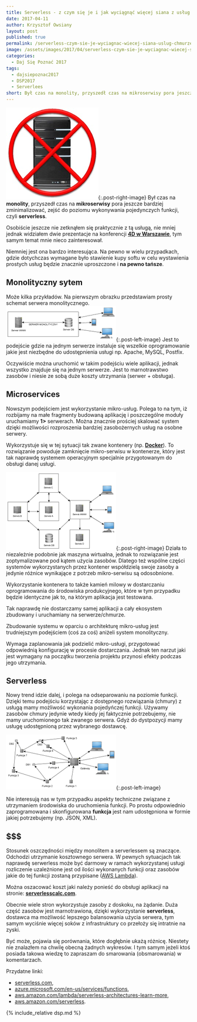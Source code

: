 ```yaml
---
title: Serverless - z czym się je i jak wyciągnąć więcej siana z usług w chmurze.
date: 2017-04-11
author: Krzysztof Owsiany
layout: post
published: true
permalink: /serverless-czym-sie-je-wyciagnac-wiecej-siana-uslug-chmurze
image: /assets/images/2017/04/serverless-czym-sie-je-wyciagnac-wiecej-siana-uslug-chmurze/post.jpg
categories:
  - Daj Się Poznać 2017
tags:
  - dajsiepoznac2017
  - DSP2017
  - Serverlees
short: Był czas na monolity, przyszedł czas na mikroserwisy pora jeszcze bardziej zminimalizować, zejść do poziomu wykonywania pojedynczych funkcji, czyli serverless. Osobiście jeszcze nie zetknąłem się praktycznie z tą usługą, nie mniej jednak widziałem dwie prezentacje na konferencji 4D w Warszawie, tym samym temat mnie nieco zainteresował.
---
```

[![Serverless][post]][post-big]{:.post-right-image}
Był czas na **monolity**, przyszedł czas na **mikroserwisy** pora jeszcze bardziej zminimalizować, zejść do poziomu wykonywania pojedynczych funkcji, czyli **serverless**.

Osobiście jeszcze nie zetknąłem się praktycznie z tą usługą, nie mniej jednak widziałem dwie prezentacje na konferencji **[4D w Warszawie]**, tym samym temat mnie nieco zainteresował.

Niemniej jest ona bardzo interesująca. Na pewno w wielu przypadkach, gdzie dotychczas wymagane było stawienie kupy softu w celu wystawienia prostych usług będzie znacznie uproszczone i **na pewno tańsze**.

## Monolityczny sytem
Może kilka przykładów. Na pierwszym obrazku przedstawiam prosty schemat serwera monolitycznego.
[![System Monolityczny][monolit]][monolit-big]{:.post-left-image}
Jest to podejście gdzie na jednym serwerze instaluje się wszelkie oprogramowanie jakie jest niezbędne do udostępnienia usługi np. Apache, MySQL, Postfix.

Oczywiście można uruchomić w takim podejściu wiele aplikacji, jednak wszystko znajduje się na jednym serwerze. Jest to marnotrawstwo zasobów i niesie ze sobą duże koszty utrzymania (serwer + obsługa).

## Microservices
Nowszym podejściem jest wykorzystanie mikro-usług. Polega to na tym, iż rozbijamy na małe fragmenty budowaną aplikację i poszczególne moduły uruchamiamy **1>** serwerach. Można znacznie prościej skalować system dzięki możliwości rozproszenia bardziej zasobożernych usług na osobne serwery.

Wykorzystuje się w tej sytuacji tak zwane kontenery (np. **[Docker]**). To rozwiązanie powoduje zamknięcie mikro-serwisu w kontenerze, który jest tak naprawdę systemem operacyjnym specjalnie przygotowanym do obsługi danej usługi.

[![Mikroserwisy][microservice]][microservice-big]{:.post-right-image}
Działa to niezależnie podobnie jak maszyna wirtualna, jednak to rozwiązanie jest zoptymalizowane pod kątem użycia zasobów. Dlatego też wspólne części systemów wykorzystanych przez kontener współdzielą swoje zasoby a jedynie różnice wynikające z potrzeb mikro-serwisu są odosobnione.

Wykorzystanie kontenera to także kamień milowy w dostarczaniu oprogramowania do środowiska produkcyjnego, które w tym przypadku będzie identyczne jak to, na którym aplikacja jest testowana.

Tak naprawdę nie dostarczamy samej aplikacji a cały ekosystem zbudowany i uruchamiany na serwerze/chmurze.

Zbudowanie systemu w oparciu o architekturę mikro-usług jest trudniejszym podejściem (coś za coś) aniżeli system monolityczny.

Wymaga zaplanowania jak podzielić mikro-usługi, przygotować odpowiednią konfigurację w procesie dostarczania. Jednak ten narzut jaki jest wymagany na początku tworzenia projektu przynosi efekty podczas jego utrzymania.

## Serverless
Nowy trend idzie dalej, i polega na odseparowaniu na poziomie funkcji. Dzięki temu podejściu korzystając z dostępnego rozwiązania (chmury) z usługą mamy możliwość wykonania pojedyńczej funkcji. Używamy zasobów chmury jedynie wtedy kiedy jej faktycznie potrzebujemy, nie mamy uruchomionego tak zwanego serwera. Gdyż do dystpozycji mamy usługę udostępnioną przez wybranego dostawcę.

[![Serverless][serverlees]][serverlees-big]{:.post-left-image}

Nie interesują nas w tym przypadku aspekty techniczne związane z utrzymaniem środowiska do uruchomienia funkcji. Po prostu odpowiednio zaprogramowana i skonfigurowana **funkcja** jest nam udostępniona w formie jakiej potrzebujemy (np. JSON, XML).
    
## $$$
Stosunek oszczędności między monolitem a serverlessem są znaczące. Odchodzi utrzymanie kosztownego serwera. W pewnych sytuacjach tak naprawdę serwerless może być darmowy w ramach wykorzystanej usługi rozliczenie uzależnione jest od ilości wykonanych funkcji oraz zasobów jakie do tej funkcji zostaną przypisane ([AWS Lambda]).

Można oszacować koszt jaki należy ponieść do obsługi aplikacji na stronie: **[serverlesscalc.com]**.

Obecnie wiele stron wykorzystuje zasoby z doskoku, na żądanie. Duża część zasobów jest marnotrawiona, dzięki wykorzystanie **serverless**, dostawca ma możliwość lepszego balansowania użycia serwera, tym samym wyciśnie więcej soków z infrastruktury co przełoży się intratnie na zyski.

Być może, pojawia się porównania, które dogłębnie ukażą różnicę. Niestety nie znalazłem na chwilę obecną żadnych wykresów. I tym samym jeżeli ktoś posiada takowa wiedzę to zapraszam do smarowania (obsmarowania) w komentarzach.

Przydatne linki:
* [serverless.com],
* [azure.microsoft.com/en-us/services/functions],
* [aws.amazon.com/lambda/serverless-architectures-learn-more],
* [aws.amazon.com/serverless].

{% include_relative dsp.md %}

[serverlesscalc.com]: http://serverlesscalc.com
[serverless.com]: https://serverless.com
[azure.microsoft.com/en-us/services/functions]: https://azure.microsoft.com/en-us/services/functions
[aws.amazon.com/lambda/serverless-architectures-learn-more]: https://aws.amazon.com/lambda/serverless-architectures-learn-more
[aws.amazon.com/serverless]: https://aws.amazon.com/serverless

[4D w Warszawie]: http://2016.4developers.org.pl/pl

[Docker]: https://www.docker.com

[AWS Lambda]: https://aws.amazon.com/lambda/

[post]: /assets/images/2017/04/serverless-czym-sie-je-wyciagnac-wiecej-siana-uslug-chmurze/post.jpg
[post-big]: /assets/images/2017/04/serverless-czym-sie-je-wyciagnac-wiecej-siana-uslug-chmurze/post-big.jpg

[microservice]: /assets/images/2017/04/serverless-czym-sie-je-wyciagnac-wiecej-siana-uslug-chmurze/microservice.png
[microservice-big]: /assets/images/2017/04/serverless-czym-sie-je-wyciagnac-wiecej-siana-uslug-chmurze/microservice-big.png

[serverlees]: /assets/images/2017/04/serverless-czym-sie-je-wyciagnac-wiecej-siana-uslug-chmurze/serverlees.png
[serverlees-big]: /assets/images/2017/04/serverless-czym-sie-je-wyciagnac-wiecej-siana-uslug-chmurze/serverlees-big.png

[monolit]: /assets/images/2017/04/serverless-czym-sie-je-wyciagnac-wiecej-siana-uslug-chmurze/monolit.png
[monolit-big]: /assets/images/2017/04/serverless-czym-sie-je-wyciagnac-wiecej-siana-uslug-chmurze/monolit-big.png